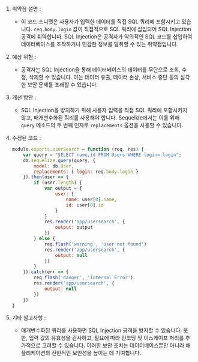 1. 취약점 설명 :
   - 이 코드 스니펫은 사용자가 입력한 데이터를 직접 SQL 쿼리에 포함시키고 있습니다. `req.body.login` 값이 직접적으로 SQL 쿼리에 삽입되어 SQL Injection 공격에 취약합니다. SQL Injection은 공격자가 악의적인 SQL 코드를 삽입하여 데이터베이스를 조작하거나 민감한 정보를 탈취할 수 있는 취약점입니다.

2. 예상 위험 :
   - 공격자는 SQL Injection을 통해 데이터베이스의 데이터를 무단으로 조회, 수정, 삭제할 수 있습니다. 이는 데이터 유출, 데이터 손상, 서비스 중단 등의 심각한 보안 문제를 초래할 수 있습니다.

3. 개선 방안 :
   - SQL Injection을 방지하기 위해 사용자 입력을 직접 SQL 쿼리에 포함시키지 않고, 매개변수화된 쿼리를 사용해야 합니다. Sequelize에서는 이를 위해 `query` 메소드의 두 번째 인자로 `replacements` 옵션을 사용할 수 있습니다.

4. 수정된 코드 :
   ```javascript
   module.exports.userSearch = function (req, res) {
       var query = "SELECT name,id FROM Users WHERE login=:login";
       db.sequelize.query(query, {
           model: db.User,
           replacements: { login: req.body.login }
       }).then(user => {
           if (user.length) {
               var output = {
                   user: {
                       name: user[0].name,
                       id: user[0].id
                   }
               }
               res.render('app/usersearch', {
                   output: output
               })
           } else {
               req.flash('warning', 'User not found')
               res.render('app/usersearch', {
                   output: null
               })
           }
       }).catch(err => {
           req.flash('danger', 'Internal Error')
           res.render('app/usersearch', {
               output: null
           })
       })
   }
   ```

5. 기타 참고사항 :
   - 매개변수화된 쿼리를 사용하면 SQL Injection 공격을 방지할 수 있습니다. 또한, 입력 값의 유효성을 검사하고, 필요에 따라 인코딩 및 이스케이프 처리를 추가적으로 고려할 수 있습니다. 이러한 보안 조치는 데이터베이스뿐만 아니라 애플리케이션의 전반적인 보안성을 높이는 데 기여합니다.